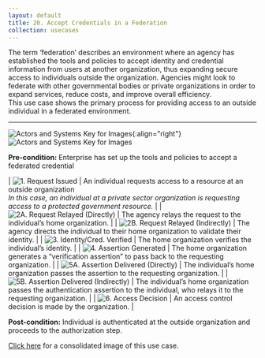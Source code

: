 ```yaml
---
layout: default
title: 20. Accept Credentials in a Federation
collection: usecases
---
```


The term ‘federation’ describes an environment where an agency has established the tools and policies to accept identity and credential information from users at another organization, thus expanding secure access to individuals outside the organization.  Agencies might look to federate with other governmental bodies or private organizations in order to expand services, reduce costs, and improve overall efficiency.  
This use case shows the primary process for providing access to an outside individual in a federated environment.

---

![Actors and Systems Key for Images](/img/usecases/federationlabel.png){:align="right"}
![Actors and Systems Key for Images](/img/usecases/federationkey.png)

**Pre-condition:** Enterprise has set up the tools and policies to accept a federated credential

| ![1. Request Issued](/img/usecases/fed1.png)  | An individual requests access to a resource at an outside organization <br/><em> In this case, an individual at a private sector organization is requesting access to a protected government resource.</em> |
| ![2A. Request Relayed (Directly)](/img/usecases/fed2.png)  | The agency relays the request to the individual’s home organization. |
| ![2B. Request Relayed (Indirectly)](/img/usecases/fed3.png)  | The agency directs the individual to their home organization to validate their identity. |
| ![3. Identity/Cred. Verified](/img/usecases/fed4.png)  | The home organization verifies the individual’s identity. |
| ![4. Assertion Generated](/img/usecases/fed5.png)  | The home organization generates a “verification assertion” to pass back to the requesting organization. |
| ![5A. Assertion Delivered (Directly)](/img/usecases/fed6.png)  | The individual’s home organization passes the assertion to the requesting organization. |
| ![5B. Assertion Delivered (Indirectly)](/img/usecases/fed7.png)  | The individual’s home organization passes the authentication assertion to the individual, who relays it to the requesting organization. |
| ![6. Access Decision](/img/usecases/fed8.png)  | An access control decision is made by the organization. |


**Post-condition:** Individual is authenticated at the outside organization and proceeds to the authorization step.  

[Click here](/img/FederatedCred.png) for a consolidated image of this use case.

